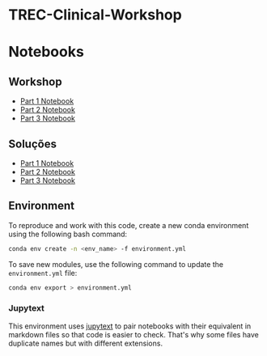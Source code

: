 # TREC-Clinical-Workshop


# Notebooks

## Workshop

- [Part 1 Notebook](https://colab.research.google.com/github/vohcolab/TREC-Clinical-Workshop/blob/main/Workshop/ClinicalTrialsMatching-Part1-Workshop.ipynb)
- [Part 2 Notebook](https://colab.research.google.com/github/vohcolab/TREC-Clinical-Workshop/blob/main/Workshop/ClinicalTrialsMatching-Part2-Workshop.ipynb)
- [Part 3 Notebook](https://colab.research.google.com/github/vohcolab/TREC-Clinical-Workshop/blob/main/Workshop/ClinicalTrialsMatching-Part3-Workshop.ipynb)


## Soluções

- [Part 1 Notebook](https://colab.research.google.com/github/vohcolab/TREC-Clinical-Workshop/blob/main/Workshop/ClinicalTrialsMatching-Part1-Completed.ipynb)
- [Part 2 Notebook](https://colab.research.google.com/github/vohcolab/TREC-Clinical-Workshop/blob/main/Workshop/ClinicalTrialsMatching-Part2-Completed.ipynb)
- [Part 3 Notebook](https://colab.research.google.com/github/vohcolab/TREC-Clinical-Workshop/blob/main/Workshop/ClinicalTrialsMatching-Part3-Completed.ipynb)


## Environment

To reproduce and work with this code, create a new conda environment using the following bash command:
```bash
conda env create -n <env_name> -f environment.yml
```
To save new modules, use the following command to update the ``environment.yml`` file:
```bash
conda env export > environment.yml
```

### Jupytext

This environment uses [jupytext](https://github.com/mwouts/jupytext) to pair notebooks with their equivalent in markdown files so that code is easier to check. That's why some files have duplicate names but with different extensions.
